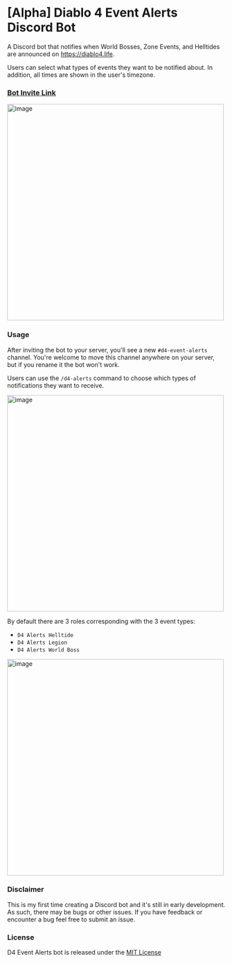 # [Alpha] Diablo 4 Event Alerts Discord Bot

A Discord bot that notifies when World Bosses, Zone Events, and Helltides are announced on https://diablo4.life.

Users can select what types of events they want to be notified about. In addition, all times are shown in the user's timezone.

### [Bot Invite Link](https://discord.com/api/oauth2/authorize?client_id=1116794265973043305&permissions=8&scope=bot%20applications.commands)

<img width="500" alt="image" src="https://github.com/kayla-glick/diablo-event-alerts-bot/assets/12898988/85947d34-9f7b-429b-98c0-564536a64020">

### Usage

After inviting the bot to your server, you'll see a new `#d4-event-alerts` channel. You're welcome to move this channel anywhere on your server,
but if you rename it the bot won't work.

Users can use the `/d4-alerts` command to choose which types of notifications they want to receive.

<img width="500" alt="image" src="https://github.com/kayla-glick/diablo-event-alerts-bot/assets/12898988/1c0752d5-03e8-474e-b80d-3c6a4cefd9fd">

By default there are 3 roles corresponding with the 3 event types:

- `D4 Alerts Helltide`
- `D4 Alerts Legion`
- `D4 Alerts World Boss`

<img width="500" alt="image" src="https://github.com/kayla-glick/diablo-event-alerts-bot/assets/12898988/aa42b67a-b67c-46fe-9331-22f2c9919d83">

### Disclaimer

This is my first time creating a Discord bot and it's still in early development. As such, there may be bugs or other issues. If you have feedback or encounter a bug feel free to submit an issue.

### License

D4 Event Alerts bot is released under the [MIT License](https://opensource.org/license/mit/)
